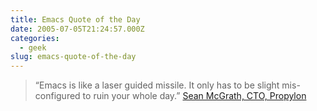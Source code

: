 ```yaml
---
title: Emacs Quote of the Day
date: 2005-07-05T21:24:57.000Z
categories:
  - geek
slug: emacs-quote-of-the-day
---
```

> “Emacs is like a laser guided missile. It only has to be slight mis-configured to ruin your whole day.” [Sean McGrath, CTO, Propylon][1]

 [1]: http://seanmcgrath.blogspot.com/archives/2005_07_03_seanmcgrath_archive.html#112048659638989494
